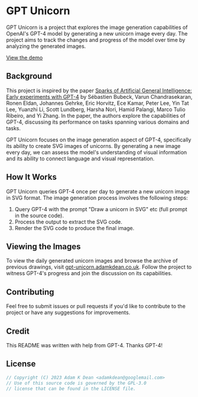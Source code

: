 # GPT Unicorn

GPT Unicorn is a project that explores the image generation capabilities of OpenAI's GPT-4 model by generating a new unicorn image every day. The project aims to track the changes and progress of the model over time by analyzing the generated images.

[View the demo](https://gpt-unicorn.adamkdean.co.uk)

## Background

This project is inspired by the paper [Sparks of Artificial General Intelligence: Early experiments with GPT-4](https://arxiv.org/pdf/2303.12712.pdf) by Sébastien Bubeck, Varun Chandrasekaran, Ronen Eldan, Johannes Gehrke, Eric Horvitz, Ece Kamar, Peter Lee, Yin Tat Lee, Yuanzhi Li, Scott Lundberg, Harsha Nori, Hamid Palangi, Marco Tulio Ribeiro, and Yi Zhang. In the paper, the authors explore the capabilities of GPT-4, discussing its performance on tasks spanning various domains and tasks.

GPT Unicorn focuses on the image generation aspect of GPT-4, specifically its ability to create SVG images of unicorns. By generating a new image every day, we can assess the model's understanding of visual information and its ability to connect language and visual representation.

## How It Works

GPT Unicorn queries GPT-4 once per day to generate a new unicorn image in SVG format. The image generation process involves the following steps:

1. Query GPT-4 with the prompt "Draw a unicorn in SVG" etc (full prompt in the source code).
2. Process the output to extract the SVG code.
3. Render the SVG code to produce the final image.

## Viewing the Images

To view the daily generated unicorn images and browse the archive of previous drawings, visit [gpt-unicorn.adamkdean.co.uk](https://gpt-unicorn.adamkdean.co.uk). Follow the project to witness GPT-4's progress and join the discussion on its capabilities.

## Contributing

Feel free to submit issues or pull requests if you'd like to contribute to the project or have any suggestions for improvements.

## Credit

This README was written with help from GPT-4. Thanks GPT-4!

## License

```js
// Copyright (C) 2023 Adam K Dean <adamkdean@googlemail.com>
// Use of this source code is governed by the GPL-3.0
// license that can be found in the LICENSE file.
```
